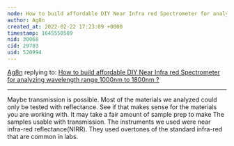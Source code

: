 ```yaml
---
node: How to build affordable DIY Near Infra red Spectrometer for analyzing wavelength range 1000nm to 1800nm ?
author: Ag8n
created_at: 2022-02-22 17:23:09 +0000
timestamp: 1645550589
nid: 30068
cid: 29703
uid: 520994
---
```




[Ag8n](../profile/Ag8n) replying to: [How to build affordable DIY Near Infra red Spectrometer for analyzing wavelength range 1000nm to 1800nm ?](../notes/apk87/02-21-2022/how-to-build-affordable-diy-near-infra-red-spectrometer-for-analyzing-wavelength-range-1000nm-to-1800nm)

----
Maybe transmission is possible.  Most of the materials we analyzed could only be tested with reflectance.  See if that makes sense for the materials you are working with.  It may take a fair amount of sample prep to make The samples usable with transmission.  The instruments we used were near infra-red reflectance(NIRR).  They used overtones of the standard infra-red that are common in labs. 